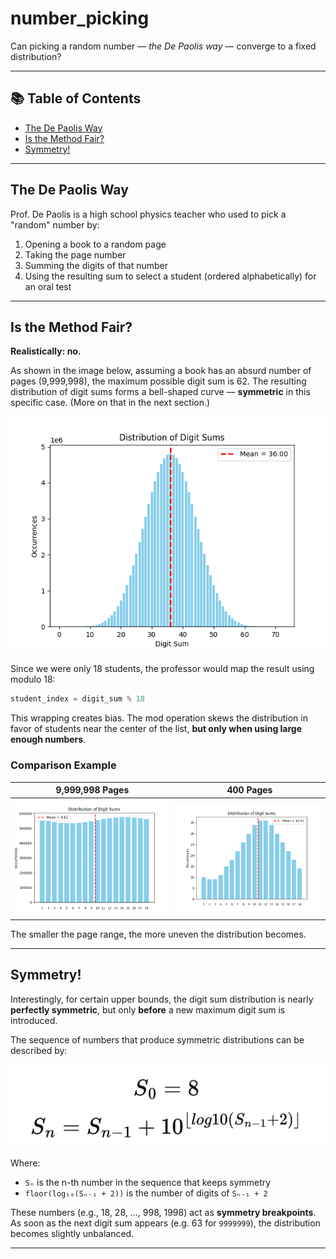 # number_picking

Can picking a random number — *the De Paolis way* — converge to a fixed distribution?

---

## 📚 Table of Contents

- [The De Paolis Way](#the-de-paolis-way)
- [Is the Method Fair?](#is-the-method-fair)
- [Symmetry!](#symmetry)

---

## The De Paolis Way

Prof. De Paolis is a high school physics teacher who used to pick a "random" number by:

1. Opening a book to a random page  
2. Taking the page number  
3. Summing the digits of that number  
4. Using the resulting sum to select a student (ordered alphabetically) for an oral test

---

## Is the Method Fair?

**Realistically: no.**

As shown in the image below, assuming a book has an absurd number of pages (9,999,998), the maximum possible digit sum is 62. The resulting distribution of digit sums forms a bell-shaped curve — **symmetric** in this specific case. (More on that in the next section.)

![Distribution with 9,999,998 pages](/img/Figure_1.png)

Since we were only 18 students, the professor would map the result using modulo 18:

```python
student_index = digit_sum % 18
```

This wrapping creates bias. The mod operation skews the distribution in favor of students near the center of the list, **but only when using large enough numbers**.

### Comparison Example

| 9,999,998 Pages        | 400 Pages              |
| ---------------------- | ---------------------- |
| ![](/img/Figure_2.png) | ![](/img/Figure_3.png) |

The smaller the page range, the more uneven the distribution becomes.

---

## Symmetry!

Interestingly, for certain upper bounds, the digit sum distribution is nearly **perfectly symmetric**, but only **before** a new maximum digit sum is introduced.

The sequence of numbers that produce symmetric distributions can be described by:

![Symmetry sequence formula](/img/image.png)

Where:

* `Sₙ` is the n-th number in the sequence that keeps symmetry
* `floor(log₁₀(Sₙ₋₁ + 2))` is the number of digits of `Sₙ₋₁ + 2`

These numbers (e.g., 18, 28, ..., 998, 1998) act as **symmetry breakpoints**. As soon as the next digit sum appears (e.g. 63 for `9999999`), the distribution becomes slightly unbalanced.

---